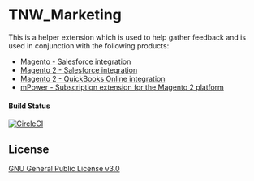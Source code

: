 # TNW_Marketing
This is a helper extension which is used to help gather feedback and is used in conjunction with the following products:
* [Magento - Salesforce integration](https://powersync.biz/magento-and-salesforce-integration)
* [Magento 2 - Salesforce integration](https://powersync.biz/magento-and-salesforce-integration)
* [Magento 2 - QuickBooks Online integration](https://powersync.biz/integrations-magento2-quickbooks/)
* [mPower - Subscription extension for the Magento 2 platform](https://powersync.biz/subscription-management-and-recurring-billing-for-magento)

#### Build Status
[![CircleCI](https://circleci.com/gh/PowerSync/TNW_Marketing/tree/master.svg?style=svg&circle-token=b02235b6d0753443eea2dbc6366c82e890c60a46)](https://circleci.com/gh/PowerSync/TNW_Marketing/tree/master)

## License
[GNU General Public License v3.0](https://choosealicense.com/licenses/gpl-3.0/)
